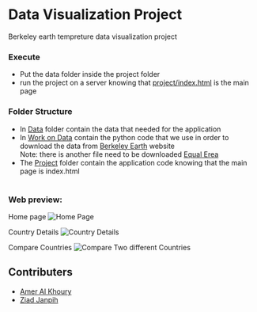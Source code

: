# Data Visualization Project

Berkeley earth tempreture data visualization project

### Execute

- Put the data folder inside the project folder
- run the project on a server knowing that [project/index.html](https://github.com/Amer-k89/DV-Project/blob/main/Project/index.html) is the main page

### Folder Structure

- In [Data](https://github.com/AlessandroCaroti/DV_finalProject/tree/main/data) folder contain the data that needed for the application
- In [Work on Data](https://github.com/Amer-k89/DV-Project/tree/main/Work%20on%20Data) contain the python code that we use in order to download the data from [Berkeley Earth](http://berkeleyearth.org/data/) website <br/>
  Note: there is another file need to be downloaded [Equal Erea](http://berkeleyearth.lbl.gov/auto/Global/Gridded/Land_and_Ocean_EqualArea.nc)
- The [Project](https://github.com/Amer-k89/DV-Project/tree/main/Project) folder contain the application code knowing that the main page is index.html

#

### Web preview:

Home page
![Home Page](https://user-images.githubusercontent.com/62378629/155144011-e4b926dc-290f-44f6-b474-11cc3513efbb.png)

Country Details
![Country Details](https://user-images.githubusercontent.com/62378629/155144253-6dfac096-fa2e-4ca3-8880-8e752a784fc5.png)

Compare Countries
![Compare Two different Countries](https://user-images.githubusercontent.com/62378629/155144761-21fd3a8e-f7b3-441a-9881-7718f19a8634.png)

## Contributers
- [Amer Al Khoury](https://github.com/Amer-k89)
- [Ziad Janpih](https://github.com/ZiadJanpih)
